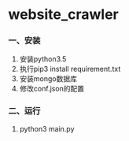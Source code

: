 # website_crawler
### 一、安装
1. 安装python3.5
1. 执行pip3 install requirement.txt
2. 安装mongo数据库 
2. 修改conf.json的配置

### 二、运行
1. python3 main.py

